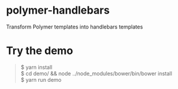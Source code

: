 # polymer-handlebars
Transform Polymer templates into handlebars templates

# Try the demo

> $ yarn install  
> $ cd demo/ && node ../node_modules/bower/bin/bower install  
> $ yarn run demo
